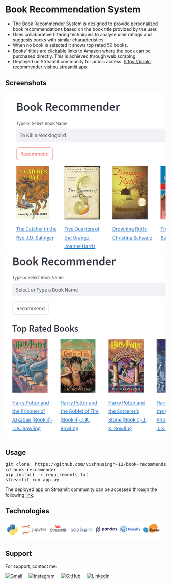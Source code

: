 # Book Recommendation System

- The Book Recommender System is designed to provide personalized book recommendations based on the book title provided by the user.
- Uses collaborative filtering techniques to analyse user ratings and suggests books with similar characteristics
- When no book is selscted it shows top rated 50 books. 
- Books' titles are clickable links to Amazon where the book can be purchased directly. This is achieved through web scraping.
- Deployed on Streamlit community for public access. https://book-recommender-vishnu.streamlit.app

## Screenshots
<img width=700 src="https://raw.githubusercontent.com/vishnusingh-12/book-recommender/master/readme/Capture2.PNG">
<img width=700 src="https://raw.githubusercontent.com/vishnusingh-12/book-recommender/master/readme/Capture3.PNG">



## Usage
<pre>git clone  https://github.com/vishnusingh-12/book-recommender
cd book-recommender
pip install -r requirements.txt
streamlit run app.py </pre>


The deployed app on Streamlit community can be accessed through the following <a href="https://book-recommender-vishnu.streamlit.app">link</a>.


## Technologies
<img src="https://raw.githubusercontent.com/vishnusingh-12/laptop_price_prediction/master/readme/techs.PNG">

## Support

For support, contact me:

[<img src="https://img.icons8.com/color/48/000000/gmail.png" alt="Gmail" width="30" height="30">](mailto:vishnusingh1995@gmail.com)
&nbsp;&nbsp;&nbsp;
[<img src="https://img.icons8.com/color/48/000000/instagram-new.png" alt="Instagram" width="30" height="30">](https://www.instagram.com/vishnusingh12/)
&nbsp;&nbsp;&nbsp;
[<img src="https://img.icons8.com/ios-filled/50/000000/github.png" alt="GitHub" width="30" height="30">](https://github.com/vishnusingh-12)
&nbsp;&nbsp;&nbsp;
[<img src="https://img.icons8.com/color/48/000000/linkedin.png" alt="LinkedIn" width="30" height="30">](https://www.linkedin.com/in/singh-vishnu)

